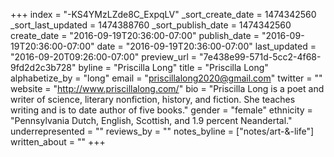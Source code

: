 +++
index = "-KS4YMzLZde8C_ExpqLV"
_sort_create_date = 1474342560
_sort_last_updated = 1474388760
_sort_publish_date = 1474342560
create_date = "2016-09-19T20:36:00-07:00"
publish_date = "2016-09-19T20:36:00-07:00"
date = "2016-09-19T20:36:00-07:00"
last_updated = "2016-09-20T09:26:00-07:00"
preview_url = "7e438e99-571d-5cc2-4f68-9fd2d2c3b728"
byline = "Priscilla Long"
title = "Priscilla Long"
alphabetize_by = "long"
email = "priscillalong2020@gmail.com"
twitter = ""
website = "http://www.priscillalong.com/"
bio = "Priscilla Long is a poet and writer of science, literary nonfiction, history, and fiction. She teaches writing and is to date author of five books."
gender = "female"
ethnicity = "Pennsylvania Dutch, English, Scottish, and 1.9 percent Neandertal."
underrepresented = ""
reviews_by = ""
notes_byline = ["notes/art-&-life"]
written_about = ""
+++

